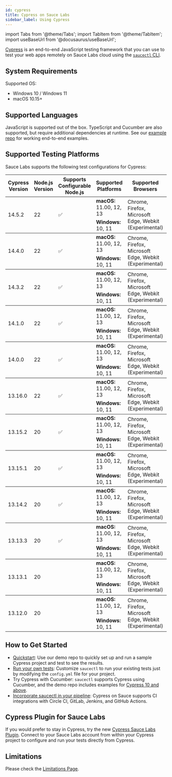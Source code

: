```yaml
---
id: cypress
title: Cypress on Sauce Labs
sidebar_label: Using Cypress
---
```


import Tabs from '@theme/Tabs';
import TabItem from '@theme/TabItem';
import useBaseUrl from '@docusaurus/useBaseUrl';

[Cypress](https://docs.cypress.io/guides/overview/why-cypress.html) is an end-to-end JavaScript testing framework that you can use to test your web apps remotely on Sauce Labs cloud using the [`saucectl` CLI](/dev/cli/saucectl).

## System Requirements

Supported OS:

- Windows 10 / Windows 11
- macOS 10.15+

## Supported Languages

JavaScript is supported out of the box. TypeScript and Cucumber are also supported, but require additional dependencies at runtime. See our [example repo](https://github.com/saucelabs/saucectl-cypress-example/tree/main/v1/examples) for working end-to-end examples.

## Supported Testing Platforms

Sauce Labs supports the following test configurations for Cypress:

<table id="table-fw">
  <tr>
    <th>Cypress Version</th>
    <th>Node.js Version</th>
    <th width="10%">Supports Configurable Node.js</th>
    <th width="20%">Supported Platforms</th>
    <th width="30%">Supported Browsers</th>
    <th width="30%">End of Life</th>
  </tr>
  <tbody>
     <tr>
      <td rowspan='2'>14.5.2</td>
      <td rowspan='2'>22</td>
      <td rowspan='2'>✅</td>
      <td><b>macOS:</b> 11.00, 12, 13</td>
      <td rowspan='2'>Chrome, Firefox, Microsoft Edge, Webkit (Experimental)</td>
      <td rowspan='2'>July 24th, 2026</td>
    </tr>
    <tr>
      <td><b>Windows:</b> 10, 11</td>
    </tr>
  </tbody>
  <tbody>
     <tr>
      <td rowspan='2'>14.4.0</td>
      <td rowspan='2'>22</td>
      <td rowspan='2'>✅</td>
      <td><b>macOS:</b> 11.00, 12, 13</td>
      <td rowspan='2'>Chrome, Firefox, Microsoft Edge, Webkit (Experimental)</td>
      <td rowspan='2'>June 30th, 2026</td>
    </tr>
    <tr>
      <td><b>Windows:</b> 10, 11</td>
    </tr>
  </tbody>
  <tbody>
    <tr>
      <td rowspan='2'>14.3.2</td>
      <td rowspan='2'>22</td>
      <td rowspan='2'>✅</td>
      <td><b>macOS:</b> 11.00, 12, 13</td>
      <td rowspan='2'>Chrome, Firefox, Microsoft Edge, Webkit (Experimental)</td>
      <td rowspan='2'>April 30th, 2026</td>
    </tr>
    <tr>
      <td><b>Windows:</b> 10, 11</td>
    </tr>
  </tbody>
  <tbody>
    <tr>
      <td rowspan='2'>14.1.0</td>
      <td rowspan='2'>22</td>
      <td rowspan='2'>✅</td>
      <td><b>macOS:</b> 11.00, 12, 13</td>
      <td rowspan='2'>Chrome, Firefox, Microsoft Edge, Webkit (Experimental)</td>
      <td rowspan='2'>March 18, 2026</td>
    </tr>
    <tr>
      <td><b>Windows:</b> 10, 11</td>
    </tr>
  </tbody>
  <tbody>
    <tr>
      <td rowspan='2'>14.0.0</td>
      <td rowspan='2'>22</td>
      <td rowspan='2'>✅</td>
      <td><b>macOS:</b> 11.00, 12, 13</td>
      <td rowspan='2'>Chrome, Firefox, Microsoft Edge, Webkit (Experimental)</td>
      <td rowspan='2'>February 06, 2026</td>
    </tr>
    <tr>
      <td><b>Windows:</b> 10, 11</td>
    </tr>
  </tbody>
  <tbody>
    <tr>
      <td rowspan='2'>13.16.0</td>
      <td rowspan='2'>22</td>
      <td rowspan='2'>✅</td>
      <td><b>macOS:</b> 11.00, 12, 13</td>
      <td rowspan='2'>Chrome, Firefox, Microsoft Edge, Webkit (Experimental)</td>
      <td rowspan='2'>December 04, 2025</td>
    </tr>
    <tr>
      <td><b>Windows:</b> 10, 11</td>
    </tr>
  </tbody>
  <tbody>
    <tr>
      <td rowspan='2'>13.15.2</td>
      <td rowspan='2'>20</td>
      <td rowspan='2'>✅</td>
      <td><b>macOS:</b> 11.00, 12, 13</td>
      <td rowspan='2'>Chrome, Firefox, Microsoft Edge, Webkit (Experimental)</td>
      <td rowspan='2'>November 13, 2025</td>
    </tr>
    <tr>
      <td><b>Windows:</b> 10, 11</td>
    </tr>
  </tbody>
  <tbody>
    <tr>
      <td rowspan='2'>13.15.1</td>
      <td rowspan='2'>20</td>
      <td rowspan='2'>✅</td>
      <td><b>macOS:</b> 11.00, 12, 13</td>
      <td rowspan='2'>Chrome, Firefox, Microsoft Edge, Webkit (Experimental)</td>
      <td rowspan='2'>November 05, 2025</td>
    </tr>
    <tr>
      <td><b>Windows:</b> 10, 11</td>
    </tr>
  </tbody>
  <tbody>
    <tr>
      <td rowspan='2'>13.14.2</td>
      <td rowspan='2'>20</td>
      <td rowspan='2'>✅</td>
      <td><b>macOS:</b> 11.00, 12, 13</td>
      <td rowspan='2'>Chrome, Firefox, Microsoft Edge, Webkit (Experimental)</td>
      <td rowspan='2'>September 27, 2025</td>
    </tr>
    <tr>
      <td><b>Windows:</b> 10, 11</td>
    </tr>
  </tbody>
  <tbody>
    <tr>
      <td rowspan='2'>13.13.3</td>
      <td rowspan='2'>20</td>
      <td rowspan='2'>✅</td>
      <td><b>macOS:</b> 11.00, 12, 13</td>
      <td rowspan='2'>Chrome, Firefox, Microsoft Edge, Webkit (Experimental)</td>
      <td rowspan='2'>August 28, 2025</td>
    </tr>
    <tr>
      <td><b>Windows:</b> 10, 11</td>
    </tr>
  </tbody>
  <tbody>
    <tr>
      <td rowspan='2'>13.13.1</td>
      <td rowspan='2'>20</td>
      <td rowspan='2'></td>
      <td><b>macOS:</b> 11.00, 12, 13</td>
      <td rowspan='2'>Chrome, Firefox, Microsoft Edge, Webkit (Experimental)</td>
      <td rowspan='2'>July 23, 2025</td>
    </tr>
    <tr>
      <td><b>Windows:</b> 10, 11</td>
    </tr>
  </tbody>
  <tbody>
    <tr>
      <td rowspan='2'>13.12.0</td>
      <td rowspan='2'>20</td>
      <td rowspan='2'></td>
      <td><b>macOS:</b> 11.00, 12, 13</td>
      <td rowspan='2'>Chrome, Firefox, Microsoft Edge, Webkit (Experimental)</td>
      <td rowspan='2'>June 26, 2025</td>
    </tr>
    <tr>
      <td><b>Windows:</b> 10, 11</td>
    </tr>
  </tbody>
</table>

## How to Get Started

- [Quickstart](/web-apps/automated-testing/cypress/quickstart): Use our demo repo to quickly set up and run a sample Cypress project and test to see the results.
- [Run your own tests](/web-apps/automated-testing/cypress/yaml): Customize `saucectl` to run your existing tests just by modifying the `config.yml` file for your project.
- Try Cypress with Cucumber: `saucectl` supports Cypress using Cucumber, and the demo repo includes examples for [Cypress 10 and above](https://github.com/saucelabs/saucectl-cypress-example/tree/main/v1/examples/cucumber).
- [Incorporate saucectl in your pipeline](/dev/cli/saucectl/usage/use-cases/#integrating-saucectl-in-your-ci-pipeline): Cypress on Sauce supports CI integrations with Circle CI, GitLab, Jenkins, and GitHub Actions.

## Cypress Plugin for Sauce Labs

If you would prefer to stay in Cypress, try the new [Cypress Sauce Labs Plugin](https://github.com/saucelabs/sauce-cypress-plugin). Connect to your Sauce Labs account from within your Cypress project to configure and run your tests directly from Cypress.

## Limitations

Please check the [Limitations Page](cypress/limitations.md).
